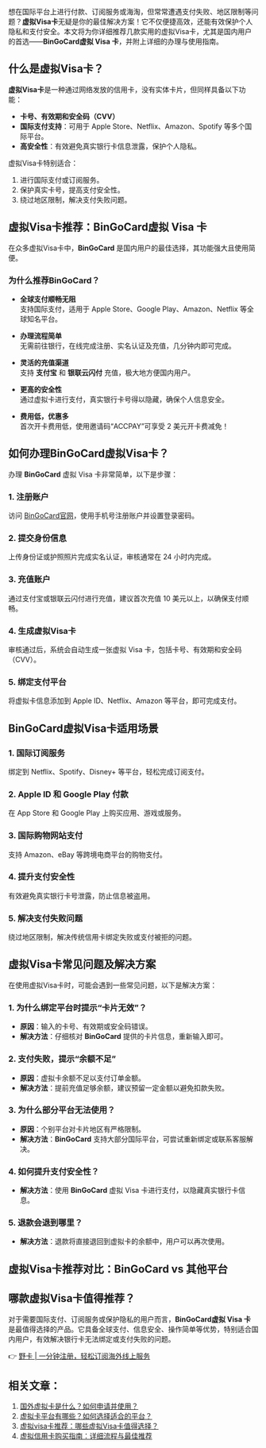 想在国际平台上进行付款、订阅服务或海淘，但常常遭遇支付失败、地区限制等问题？**虚拟Visa卡**无疑是你的最佳解决方案！它不仅便捷高效，还能有效保护个人隐私和支付安全。本文将为你详细推荐几款实用的虚拟Visa卡，尤其是国内用户的首选——**BinGoCard虚拟 Visa 卡**，并附上详细的办理与使用指南。

## 什么是虚拟Visa卡？

**虚拟Visa卡**是一种通过网络发放的信用卡，没有实体卡片，但同样具备以下功能：

- **卡号、有效期和安全码（CVV）**
- **国际支付支持**：可用于 Apple Store、Netflix、Amazon、Spotify 等多个国际平台。
- **高安全性**：有效避免真实银行卡信息泄露，保护个人隐私。

虚拟Visa卡特别适合：

1. 进行国际支付或订阅服务。
2. 保护真实卡号，提高支付安全性。
3. 绕过地区限制，解决支付失败问题。

## 虚拟Visa卡推荐：BinGoCard虚拟 Visa 卡

在众多虚拟Visa卡中，**BinGoCard** 是国内用户的最佳选择，其功能强大且使用简便。

### 为什么推荐BinGoCard？

- **全球支付顺畅无阻**  
  支持国际支付，适用于 Apple Store、Google Play、Amazon、Netflix 等全球知名平台。

- **办理流程简单**  
  无需前往银行，在线完成注册、实名认证及充值，几分钟内即可完成。

- **灵活的充值渠道**  
  支持 **支付宝** 和 **银联云闪付** 充值，极大地方便国内用户。

- **更高的安全性**  
  通过虚拟卡进行支付，真实银行卡号得以隐藏，确保个人信息安全。

- **费用低，优惠多**  
  首次开卡费用低，使用邀请码“ACCPAY”可享受 2 美元开卡费减免！

## 如何办理BinGoCard虚拟Visa卡？

办理 **BinGoCard** 虚拟 Visa 卡非常简单，以下是步骤：

### 1. 注册账户

访问 [BinGoCard官网](https://bit.ly/bewildcard)，使用手机号注册账户并设置登录密码。

### 2. 提交身份信息

上传身份证或护照照片完成实名认证，审核通常在 24 小时内完成。

### 3. 充值账户

通过支付宝或银联云闪付进行充值，建议首次充值 10 美元以上，以确保支付顺畅。

### 4. 生成虚拟Visa卡

审核通过后，系统会自动生成一张虚拟 Visa 卡，包括卡号、有效期和安全码（CVV）。

### 5. 绑定支付平台

将虚拟卡信息添加到 Apple ID、Netflix、Amazon 等平台，即可完成支付。

## BinGoCard虚拟Visa卡适用场景

### 1. 国际订阅服务

绑定到 Netflix、Spotify、Disney+ 等平台，轻松完成订阅支付。

### 2. Apple ID 和 Google Play 付款

在 App Store 和 Google Play 上购买应用、游戏或服务。

### 3. 国际购物网站支付

支持 Amazon、eBay 等跨境电商平台的购物支付。

### 4. 提升支付安全性

有效避免真实银行卡号泄露，防止信息被盗用。

### 5. 解决支付失败问题

绕过地区限制，解决传统信用卡绑定失败或支付被拒的问题。

## 虚拟Visa卡常见问题及解决方案

在使用虚拟Visa卡时，可能会遇到一些常见问题，以下是解决方案：

### 1. 为什么绑定平台时提示“卡片无效”？

- **原因**：输入的卡号、有效期或安全码错误。
- **解决方法**：仔细核对 **BinGoCard** 提供的卡片信息，重新输入即可。

### 2. 支付失败，提示“余额不足”

- **原因**：虚拟卡余额不足以支付订单金额。
- **解决方法**：提前充值足够余额，建议预留一定金额以避免扣款失败。

### 3. 为什么部分平台无法使用？

- **原因**：个别平台对卡片地区有严格限制。
- **解决方法**：**BinGoCard** 支持大部分国际平台，可尝试重新绑定或联系客服解决。

### 4. 如何提升支付安全性？

- **解决方法**：使用 **BinGoCard** 虚拟 Visa 卡进行支付，以隐藏真实银行卡信息。

### 5. 退款会退到哪里？

- **解决方法**：退款将直接退回到虚拟卡的余额中，用户可以再次使用。

## 虚拟Visa卡推荐对比：BinGoCard vs 其他平台

## 哪款虚拟Visa卡值得推荐？

对于需要国际支付、订阅服务或保护隐私的用户而言，**BinGoCard虚拟 Visa 卡** 是最值得选择的产品。它具备全球支付、信息安全、操作简单等优势，特别适合国内用户，有效解决银行卡无法绑定或支付失败的问题。

👉 [野卡 | 一分钟注册，轻松订阅海外线上服务](https://bit.ly/bewildcard)

## 相关文章：

1. [国外虚拟卡是什么？如何申请并使用？](https://cantgpt.com/2024/12/02/1202-2/)
2. [虚拟卡平台有哪些？如何选择适合的平台？](https://cantgpt.com/2024/12/02/1202-3/)
3. [虚拟visa卡推荐：哪些虚拟Visa卡值得选择？](https://cantgpt.com/2024/12/05/%e8%99%9a%e6%8b%9fvisa/)
4. [虚拟信用卡购买指南：详细流程与最佳推荐](https://cantgpt.com/2024/12/17/%e8%99%9a%e6%8b%9f%e4%bf%a1%e7%94%a8%e5%8d%a1%e8%b4%ad%e4%b9%b0/)